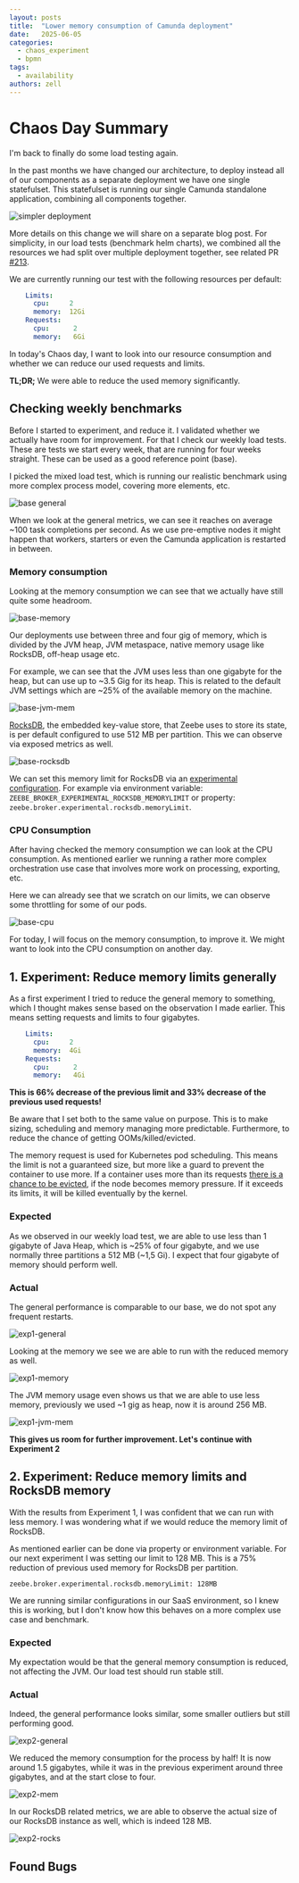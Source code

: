 ```yaml
---
layout: posts
title:  "Lower memory consumption of Camunda deployment"
date:   2025-06-05
categories: 
  - chaos_experiment 
  - bpmn
tags:
  - availability
authors: zell
---
```


# Chaos Day Summary

I'm back to finally do some load testing again. 

In the past months we have changed our architecture, to deploy instead all of our components as a separate deployment 
we have one single statefulset. This statefulset is running our single Camunda standalone application, 
combining all components together. 

![simpler deployment](simpler-deployment.png)

More details on this change we will share on a separate blog post. For simplicity, in our load tests (benchmark helm charts), we
 combined all the resources we had split over multiple deployment together, see related PR [#213](https://github.com/camunda/zeebe-benchmark-helm/pull/213).

We are currently running our test with the following resources per default:

```yaml
    Limits:
      cpu:     2
      memory:  12Gi
    Requests:
      cpu:      2
      memory:   6Gi
```

In today's Chaos day, I want to look into our resource consumption and whether we can reduce our used requests and limits.

**TL;DR;** We were able to reduce the used memory significantly. 

<!--truncate-->

## Checking weekly benchmarks

Before I started to experiment, and reduce it. I validated whether we actually have room for improvement. For that I check our
weekly load tests. These are tests we start every week, that are running for four weeks straight. These can be used as a good reference point (base).

I picked the mixed load test, which is running our realistic benchmark using more complex process model, covering more elements, etc.

![base general](base-general.png)

When we look at the general metrics, we can see it reaches on average ~100 task completions per second. As we use pre-emptive nodes it might happen that workers, starters or even the Camunda application is restarted in between.

### Memory consumption

Looking at the memory consumption we can see that we actually have still quite some headroom.

![base-memory](base-memory.png)

Our deployments use between three and four gig of memory, which is divided by the JVM heap, JVM metaspace, native memory usage like RocksDB, off-heap usage etc.

For example, we can see that the JVM uses less than one gigabyte for the heap, but can use up to ~3.5 Gig for its heap. This is related to the default JVM settings which are ~25% of the available memory on the machine.

![base-jvm-mem](base-jvm-mem.png)

[RocksDB](https://rocksdb.org/), the embedded key-value store, that Zeebe uses to store its state, is per default configured to use 512 MB per partition. This we can observe via exposed metrics as well.

![base-rocksdb](base-rocksdb.png)

We can set this memory limit for RocksDB via an [experimental configuration](https://github.com/camunda/camunda/blob/main/zeebe/broker/src/main/java/io/camunda/zeebe/broker/system/configuration/RocksdbCfg.java#L23). For example via environment variable: `ZEEBE_BROKER_EXPERIMENTAL_ROCKSDB_MEMORYLIMIT` or property: `zeebe.broker.experimental.rocksdb.memoryLimit`.

### CPU Consumption

After having checked the memory consumption we can look at the CPU consumption. As mentioned earlier we running a rather more complex orchestration use case that involves more work on processing, exporting, etc. 

Here we can already see that we scratch on our limits, we can observe some throttling for some of our pods.

![base-cpu](base-cpu.png)

For today, I will focus on the memory consumption, to improve it. We might want to look into the CPU consumption on another day. 

## 1. Experiment: Reduce memory limits generally

As a first experiment I tried to reduce the general memory to something, which I thought makes sense based on the observation I made earlier. This means setting requests and limits to four gigabytes. 

```yaml
    Limits:
      cpu:     2
      memory:  4Gi
    Requests:
      cpu:      2
      memory:   4Gi
```

**This is 66% decrease of the previous limit and 33% decrease of the previous used requests!** 

Be aware that I set both to the same value on purpose. This is to make sizing, scheduling and memory managing more predictable. Furthermore, to reduce the chance of getting OOMs/killed/evicted.

The memory request is used for Kubernetes pod scheduling. This means the limit is not a guaranteed size, but more like a guard to prevent the container to use more. If a container uses more than its requests [there is a chance to be evicted](https://kubernetes.io/docs/concepts/configuration/manage-resources-containers/#how-pods-with-resource-limits-are-run), if the node becomes memory pressure. If it exceeds its limits, it will be killed eventually by the kernel.

### Expected

As we observed in our weekly load test, we are able to use less than 1 gigabyte of Java Heap, which is ~25% of four gigabyte, and we use normally three partitions a 512 MB (~1,5 Gi). I expect that four gigabyte of memory should perform well.

### Actual

The general performance is comparable to our base, we do not spot any frequent restarts.

![exp1-general](exp1-general.png)

Looking at the memory we see we are able to run with the reduced memory as well.

![exp1-memory](exp1-memory.png)

The JVM memory usage even shows us that we are able to use less memory, previously we used ~1 gig as heap, now it is around 256 MB.

![exp1-jvm-mem](exp1-jvm.png)

**This gives us room for further improvement. Let's continue with Experiment 2**

## 2. Experiment: Reduce memory limits and RocksDB memory

With the results from Experiment 1, I was confident that we can run with less memory. I was wondering what if we would reduce the memory limit of RocksDB.

As mentioned earlier can be done via property or environment variable. For our next experiment I was setting our limit
 to 128 MB. This is a 75% reduction of previous used memory for RocksDB per partition.

```shell
zeebe.broker.experimental.rocksdb.memoryLimit: 128MB
```

We are running similar configurations in our SaaS environment, so I knew this is working, but I don't know how this behaves on a more complex use case and benchmark.

### Expected

My expectation would be that the general memory consumption is reduced, not affecting the JVM. Our load test should run stable still.

### Actual

Indeed, the general performance looks similar, some smaller outliers but still performing good.

![exp2-general](exp1-general.png)


We reduced the memory consumption for the process by half! It is now around 1.5 gigabytes, while it was in the previous experiment around three gigabytes, and at the start close to four.

![exp2-mem](exp2-mem.png)


In our RocksDB related metrics, we are able to observe the actual size of our RocksDB instance as well, which is indeed 128 MB.

![exp2-rocks](exp2-rocks.png)



## Found Bugs


